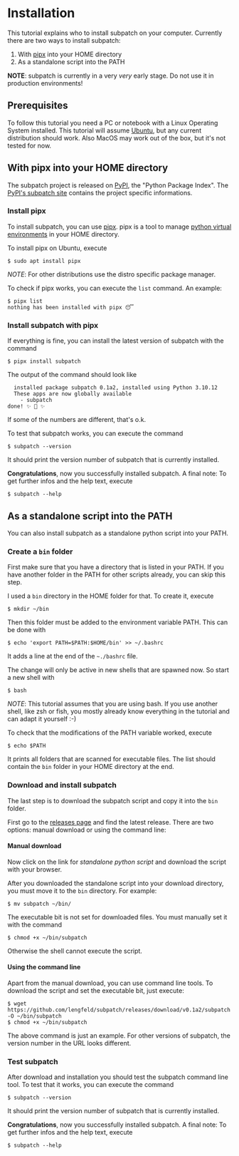 # Installation

This tutorial explains who to install subpatch on your computer. Currently
there are two ways to install subpatch:

1. With [pipx](https://pipx.pypa.io/stable/) into your HOME directory
2. As a standalone script into the PATH

**NOTE**: subpatch is currently in a very *very* early stage. Do not use it in
production environments!


## Prerequisites

To follow this tutorial you need a PC or notebook with a Linux Operating
System installed. This tutorial will assume [Ubuntu](https://ubuntu.com/), but
any current distribution should work. Also MacOS may work out of the box, but
it's not tested for now.


## With pipx into your HOME directory

The subpatch project is released on [PyPI](https://pypi.org/), the "Python
Package Index". The [PyPI's subpatch site](https://pypi.org/project/subpatch/)
contains the project specific informations.


### Install pipx

To install subpatch, you can use [pipx](https://pipx.pypa.io/). pipx is a tool
to manage [python virtual
environments](https://docs.python.org/3/tutorial/venv.html) in your HOME
directory.

To install pipx on Ubuntu, execute

    $ sudo apt install pipx

*NOTE*: For other distributions use the distro specific package manager.

To check if pipx works, you can execute the `list` command. An example:

    $ pipx list
    nothing has been installed with pipx 😴


### Install subpatch with pipx

If everything is fine, you can install the latest version of subpatch with the command

    $ pipx install subpatch

The output of the command should look like

      installed package subpatch 0.1a2, installed using Python 3.10.12
      These apps are now globally available
        - subpatch
    done! ✨ 🌟 ✨

If some of the numbers are different, that's o.k.

To test that subpatch works, you can execute the command

    $ subpatch --version

It should print the version number of subpatch that is currently installed.

**Congratulations**, now you successfully installed subpatch. A final note: To
get further infos and the help text, execute

    $ subpatch --help


## As a standalone script into the PATH

You can also install subpatch as a standalone python script into your PATH.


### Create a `bin` folder

First make sure that you have a directory that is listed in your PATH. If you
have another folder in the PATH for other scripts already, you can skip this
step.

I used a `bin` directory in the HOME folder for that. To create it, execute

    $ mkdir ~/bin

Then this folder must be added to the environment variable PATH. This can be
done with

    $ echo 'export PATH=$PATH:$HOME/bin' >> ~/.bashrc

It adds a line at the end of the `~./bashrc` file.

The change will only be active in new shells that are spawned now. So start a new shell with

    $ bash

*NOTE*: This tutorial assumes that you are using bash. If you use another
shell, like zsh or fish, you mostly already know everything in the tutorial and
can adapt it yourself :-)

To check that the modifications of the PATH variable worked, execute

    $ echo $PATH

It prints all folders that are scanned for executable files. The list should
contain the `bin` folder in your HOME directory at the end.


### Download and install subpatch

The last step is to download the subpatch script and copy it into the `bin` folder.

First go to the [releases page](../ref/releases.md) and find the latest
release. There are two options: manual download or using the command line:

#### Manual download

Now click on the link for *standalone python script* and download the script
with your browser.

After you downloaded the standalone script into your download directory, you
must move it to the `bin` directory. For example:

    $ mv subpatch ~/bin/

The executable bit is not set for downloaded files. You must manually set it
with the command

    $ chmod +x ~/bin/subpatch

Otherwise the shell cannot execute the script.


#### Using the command line

Apart from the manual download, you can use command line tools. To download
the script and set the executable bit, just execute:

    $ wget https://github.com/lengfeld/subpatch/releases/download/v0.1a2/subpatch -O ~/bin/subpatch
    $ chmod +x ~/bin/subpatch

The above command is just an example. For other versions of subpatch, the
version number in the URL looks different.


### Test subpatch

After download and installation you should test the subpatch command line tool.
To test that it works, you can execute the command

    $ subpatch --version

It should print the version number of subpatch that is currently installed.

**Congratulations**, now you successfully installed subpatch. A final note: To
get further infos and the help text, execute

    $ subpatch --help
